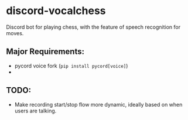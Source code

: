# discord-vocalchess
Discord bot for playing chess, with the feature of speech recognition for moves.

## Major Requirements:
- pycord voice fork (`pip install pycord[voice]`)
- 

## TODO:
- Make recording start/stop flow more dynamic, ideally based on when users are talking.
